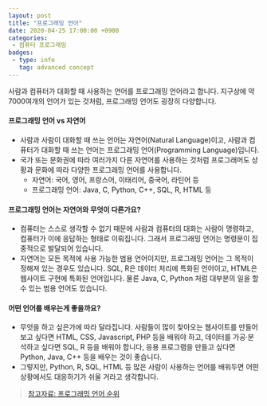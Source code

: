 ```yaml
---
layout: post
title: "프로그래밍 언어"
date: 2020-04-25 17:00:00 +0900
categories: 
 - 컴퓨터 프로그래밍
badges:
 - type: info
   tag: advanced concept
---
```


사람과 컴퓨터가 대화할 때 사용하는 언어를 프로그래밍 언어라고 합니다. 지구상에 약 7000여개의 언어가 있는 것처럼, 프로그래밍 언어도 굉장히 다양합니다.

<!--more-->

#### **프로그래밍 언어 vs 자연어**
- 사람과 사람이 대화할 때 쓰는 언어는 자연어(Natural Language)이고, 사람과 컴퓨터가 대화할 때 쓰는 언어는 프로그래밍 언어(Programming Language)입니다.
- 국가 또는 문화권에 따라 여러가지 다른 자연어를 사용하는 것처럼 프로그래머도 상황과 문화에 따라 다양한 프로그래밍 언어를 사용합니다.
  - 자연어: 국어, 영어, 프랑스어, 이태리어, 중국어, 라틴어 등
  - 프로그래밍 언어: Java, C, Python, C++, SQL, R, HTML 등

#### **프로그래밍 언어는 자연어와 무엇이 다른가요?**
- 컴퓨터는 스스로 생각할 수 없기 때문에 사람과 컴퓨터의 대화는 사람이 명령하고, 컴퓨터가 이에 응답하는 형태로 이뤄집니다. 그래서 프로그래밍 언어는 명령문이 집중적으로 발달되어 있습니다.
- 자연어는 모든 목적에 사용 가능한 범용 언어이지만, 프로그래밍 언어는 그 목적이 정해져 있는 경우도 있습니다. SQL, R은 데이터 처리에 특화된 언어이고, HTML은 웹사이트 구현에 특화된 언어입니다. 물론 Java, C, Python 처럼 대부분의 일을 할 수 있는 범용 언어도 있습니다.

#### **어떤 언어를 배우는게 좋을까요?**
- 무엇을 하고 싶은가에 따라 달라집니다. 사람들이 많이 찾아오는 웹사이트를 만들어 보고 싶다면 HTML, CSS, Javascript, PHP 등을 배워야 하고, 데이터를 가공·분석하고 싶다면 SQL, R 등을 배워야 합니다, 응용 프로그램을 만들고 싶다면 Python, Java, C++ 등을 배우는 것이 좋습니다.
- 그렇지만, Python, R, SQL, HTML 등 많은 사람이 사용하는 언어를 배워두면 어떤 상황에서도 대응하기가 쉬울 거라고 생각합니다.

> [참고자료: 프로그래밍 언어 순위](https://www.tiobe.com/tiobe-index/)